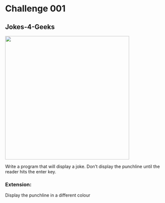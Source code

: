 # Challenge 001

## Jokes-4-Geeks


<img src="https://user-images.githubusercontent.com/72005563/158280349-8f4485f8-e8bb-4e63-95e7-843c02a6d6d5.png" width="400" />

Write a program that will display a joke.
Don’t display the punchline until the reader hits the enter key.

### Extension: 

Display the punchline in a different colour